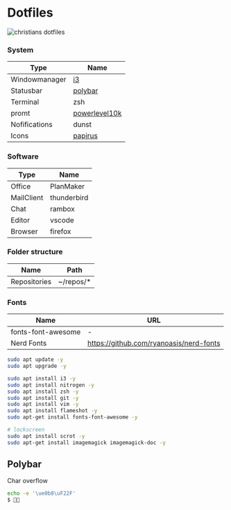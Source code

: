 # Dotfiles

![christians dotfiles](https://user-images.githubusercontent.com/40700226/216846332-8665a8a4-bbb9-4aef-b578-a5c8cff7a5b1.png)


### System

| Type          | Name          |
| ------------- | ------------- |
| Windowmanager | [i3](https://i3wm.org/)            |
| Statusbar     | [polybar](https://github.com/polybar/polybar)       |
| Terminal      | zsh           |
| promt         | [powerlevel10k](https://github.com/romkatv/powerlevel10k) |
| Nofifications    | dunst     |
| Icons | [papirus](https://github.com/PapirusDevelopmentTeam/papirus-icon-theme) |

### Software

| Type       | Name        |
| ---------- | ----------- |
| Office     | PlanMaker   |
| MailClient | thunderbird |
| Chat       | rambox      |
| Editor     | vscode      |
| Browser    | firefox     |

### Folder structure

| Name         | Path       |
| ------------ | ---------- |
| Repositories | ~/repos/\* |

### Fonts

| Name       | URL        |
| ---------- | ----------- |
| fonts-font-awesome     | -   |
| Nerd Fonts | https://github.com/ryanoasis/nerd-fonts|


```bash
sudo apt update -y
sudo apt upgrade -y

sudo apt install i3 -y
sudo apt install nitrogen -y
sudo apt install zsh -y
sudo apt install git -y
sudo apt install vim -y
sudo apt install flameshot -y
sudo apt-get install fonts-font-awesome -y

# lockscreen
sudo apt install scrot -y
sudo apt-get install imagemagick imagemagick-doc -y
```

## Polybar

Char overflow

```bash
echo -e '\ue0b8\uF22F'
$ 
```
